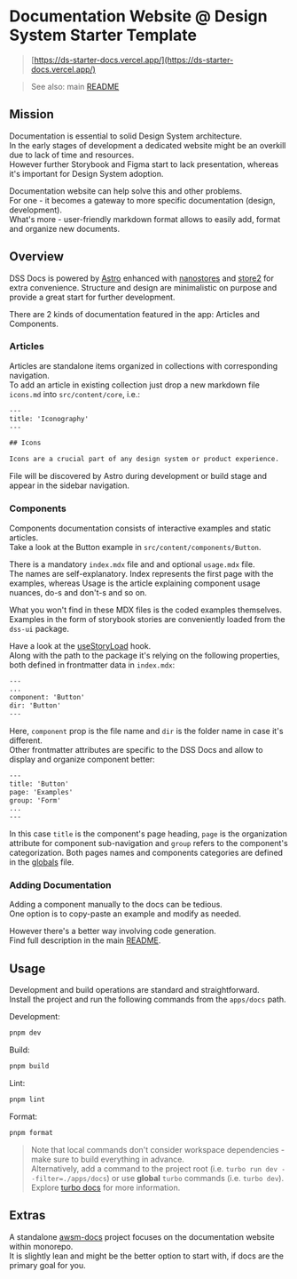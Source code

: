 # Documentation Website @ Design System Starter Template

> [https://ds-starter-docs.vercel.app/](https://ds-starter-docs.vercel.app/)

> See also: main [README](../../README.md)

## Mission

Documentation is essential to solid Design System architecture.  
In the early stages of development a dedicated website might be an overkill due to lack of time and resources.  
However further Storybook and Figma start to lack presentation, whereas it's important for Design System adoption.

Documentation website can help solve this and other problems.  
For one - it becomes a gateway to more specific documentation (design, development).  
What's more - user-friendly markdown format allows to easily add, format and organize new documents.

## Overview

DSS Docs is powered by [Astro](https://astro.build/) enhanced with [nanostores](https://github.com/nanostores/nanostores) and [store2](https://github.com/nbubna/store#readme) for extra convenience. Structure and design are minimalistic on purpose and provide a great start for further development.

There are 2 kinds of documentation featured in the app: Articles and Components.  

### Articles 

Articles are standalone items organized in collections with corresponding navigation.  
To add an article in existing collection just drop a new markdown file `icons.md` into `src/content/core`, i.e.:

```txt
---
title: 'Iconography'
---

## Icons

Icons are a crucial part of any design system or product experience.
```

File will be discovered by Astro during development or build stage and appear in the sidebar navigation.

### Components

Components documentation consists of interactive examples and static articles.  
Take a look at the Button example in `src/content/components/Button`.

There is a mandatory `index.mdx` file and and optional `usage.mdx` file.  
The names are self-explanatory. Index represents the first page with the examples, whereas Usage is the article explaining component usage nuances, do-s and don't-s and so on.

What you won't find in these MDX files is the coded examples themselves.  
Examples in the form of storybook stories are conveniently loaded from the `dss-ui` package.  

Have a look at the [useStoryLoad](/apps/docs/src/shared/hooks/useStoryLoad.ts) hook.  
Along with the path to the package it's relying on the following properties, both defined in frontmatter data in `index.mdx`:
```txt
---
...
component: 'Button'
dir: 'Button'
---
```

Here, `component` prop is the file name and `dir` is the folder name in case it's different.  
Other frontmatter attributes are specific to the DSS Docs and allow to display and organize component better:
```txt
---
title: 'Button'
page: 'Examples'
group: 'Form'
...
---
```

In this case `title` is the component's page heading, `page` is the organization attribute for component sub-navigation and `group` refers to the component's categorization. Both pages names and components categories are defined in the [globals](/apps/docs/src/shared/globals.ts) file.

### Adding Documentation

Adding a component manually to the docs can be tedious.  
One option is to copy-paste an example and modify as needed.  

However there's a better way involving code generation.  
Find full description in the main [README](../../README.md).

## Usage

Development and build operations are standard and straightforward.  
Install the project and run the following commands from the `apps/docs` path.

Development:
```sh
pnpm dev
```

Build:
```sh
pnpm build
```

Lint:
```sh
pnpm lint
```

Format:
```sh
pnpm format
```

> Note that local commands don't consider workspace dependencies - make sure to build everything in advance.  
> Alternatively, add a command to the project root (i.e. `turbo run dev --filter=./apps/docs`) or use **global** `turbo` commands (i.e. `turbo dev`).  
> Explore [turbo docs](https://turbo.build/repo/docs/crafting-your-repository/running-tasks#using-global-turbo) for more information.

## Extras

A standalone [awsm-docs](https://github.com/XOP/awsm-docs) project focuses on the documentation website within monorepo.  
It is slightly lean and might be the better option to start with, if docs are the primary goal for you.

